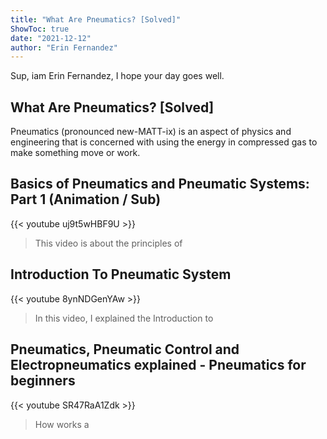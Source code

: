 ```yaml
---
title: "What Are Pneumatics? [Solved]"
ShowToc: true 
date: "2021-12-12"
author: "Erin Fernandez" 
---
```


Sup, iam Erin Fernandez, I hope your day goes well.
## What Are Pneumatics? [Solved]
Pneumatics (pronounced new-MATT-ix) is an aspect of physics and engineering that is concerned with using the energy in compressed gas to make something move or work.

## Basics of Pneumatics and Pneumatic Systems: Part 1 (Animation / Sub)
{{< youtube uj9t5wHBF9U >}}
>This video is about the principles of 

## Introduction To Pneumatic System
{{< youtube 8ynNDGenYAw >}}
>In this video, I explained the Introduction to 

## Pneumatics, Pneumatic Control and Electropneumatics explained - Pneumatics for beginners
{{< youtube SR47RaA1Zdk >}}
>How works a 

